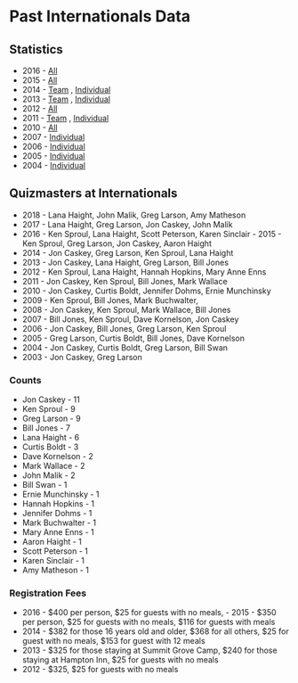 # Past Internationals Data

## Statistics

- 2016 - [All](/downloads/internationals/statistics/internationals_2016.pdf) <i class="la la-file-pdf-o"></i>
- 2015 - [All](/downloads/internationals/statistics/internationals_2015.pdf) <i class="la la-file-pdf-o"></i>
- 2014 - [Team](/downloads/internationals/statistics/internationals_2014_team.pdf) <i class="la la-file-pdf-o"></i>, [Individual](/downloads/internationals/statistics/internationals_2014_individual.pdf) <i class="la la-file-pdf-o"></i>
- 2013 - [Team](/downloads/internationals/statistics/internationals_2013_team.doc) <i class="la la-file-word-o"></i>, [Individual](/downloads/internationals/statistics/internationals_2013_individual.xlsx) <i class="la la-file-excel-o"></i>
- 2012 - [All](/downloads/internationals/statistics/internationals_2012.pdf) <i class="la la-file-pdf-o"></i>
- 2011 - [Team](/downloads/internationals/statistics/internationals_2011_team.xlsx) <i class="la la-file-excel-o"></i>, [Individual](/downloads/internationals/statistics/internationals_2011_individual.xlsx) <i class="la la-file-excel-o"></i>
- 2010 - [All](/downloads/internationals/statistics/internationals_2010.pdf) <i class="la la-file-pdf-o"></i>
- 2007 - [Individual](/downloads/internationals/statistics/internationals_2007_individual.xlsx) <i class="la la-file-excel-o"></i>
- 2006 - [Individual](/downloads/internationals/statistics/internationals_2006_individual.docx) <i class="la la-file-word-o"></i>
- 2005 - [Individual](/downloads/internationals/statistics/internationals_2005_individual.docx) <i class="la la-file-word-o"></i>
- 2004 - [Individual](/downloads/internationals/statistics/internationals_2004_individual.docx) <i class="la la-file-word-o"></i>

## Quizmasters at Internationals

- 2018 - Lana Haight, John Malik, Greg Larson, Amy Matheson
- 2017 - Lana Haight, Greg Larson, Jon Caskey, John Malik
- 2016 - Ken Sproul, Lana Haight, Scott Peterson, Karen Sinclair
​- 2015 - Ken Sproul, Greg Larson, Jon Caskey, Aaron Haight
- 2014 - Jon Caskey, Greg Larson, Ken Sproul, Lana Haight
- 2013 - Jon Caskey, Lana Haight, Greg Larson, Bill Jones
- 2012 - Ken Sproul, Lana Haight, Hannah Hopkins, Mary Anne Enns
- 2011 - Jon Caskey, Ken Sproul, Bill Jones, Mark Wallace
- 2010 - Jon Caskey, Curtis Boldt, Jennifer Dohms, Ernie Munchinsky
- 2009 - Ken Sproul, Bill Jones, Mark Buchwalter,
- 2008 - Jon Caskey, Ken Sproul, Mark Wallace, Bill Jones
- 2007 - Bill Jones, Ken Sproul, Dave Kornelson, Jon Caskey
- 2006 - Jon Caskey, Bill Jones, Greg Larson, Ken Sproul
- 2005 - Greg Larson, Curtis Boldt, Bill Jones, Dave Kornelson
- 2004 - Jon Caskey, Curtis Boldt, Greg Larson, Bill Swan
- 2003 - Jon Caskey, Greg Larson

### Counts

- Jon Caskey - 11
- Ken Sproul - 9
- Greg Larson - 9
- Bill Jones - 7
- Lana Haight - 6
- Curtis Boldt - 3
- Dave Kornelson - 2
- Mark Wallace - 2
- John Malik - 2
- Bill Swan - 1
- Ernie Munchinsky - 1
- Hannah Hopkins - 1
- Jennifer Dohms - 1
- Mark Buchwalter - 1
- Mary Anne Enns - 1
- Aaron Haight - 1
- Scott Peterson - 1
- Karen Sinclair - 1
- Amy Matheson - 1

### Registration Fees

- 2016 - $400 per person, $25 for guests with no meals,
​- 2015 - $350 per person, $25 for guests with no meals, $116 for guests with meals
- 2014 - $382 for those 16 years old and older, $368 for all others, $25 for guest with no meals, $153 for guest with 12 meals
- 2013 - $325 for those staying at Summit Grove Camp, $240 for those staying at Hampton Inn, $25 for guests with no meals
- 2012 - $325, $25 for guests with no meals
